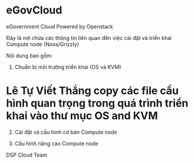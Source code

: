 ﻿eGovCloud
=========

eGovernment Cloud Powered by Openstack

Đây là nơi chứa các thông tin liên quan đến việc cài đặt và triển khai Compute node (Nova/Grizzly)

Nội dung bao gồm:

1. Chuẩn bị môi trường triển khai (OS và KVM)
# Lê Tự Viết Thắng copy các file cầu hình quan trọng trong quá trình triển khai vào thư mục OS and KVM 

2. Cài đặt và cầu hình cơ bản Compute node

3. Cấu hình nâng cao Compute node 

DSP Cloud Team
